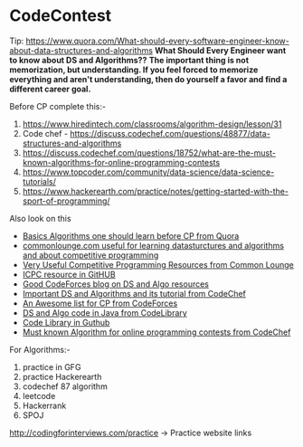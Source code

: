 # CodeContest
Tip:
https://www.quora.com/What-should-every-software-engineer-know-about-data-structures-and-algorithms
**What Should Every Engineer want to know about DS and Algorithms??**
**The important thing is not memorization, but understanding. If you feel forced to memorize everything and aren't understanding, then do yourself a favor and find a different career goal.**


Before CP complete this:-
1. https://www.hiredintech.com/classrooms/algorithm-design/lesson/31
2. Code chef - https://discuss.codechef.com/questions/48877/data-structures-and-algorithms 
3. https://discuss.codechef.com/questions/18752/what-are-the-must-known-algorithms-for-online-programming-contests 
4. https://www.topcoder.com/community/data-science/data-science-tutorials/
5. https://www.hackerearth.com/practice/notes/getting-started-with-the-sport-of-programming/

Also look on this

- [Basics Algorithms one should learn before CP from Quora](https://www.quora.com/What-basic-data-structures-and-algorithms-should-one-learn-before-starting-competitive-programming)
- [commonlounge.com useful for learning datasturctures and algorithms and about competitive programming](https://www.commonlounge.com/)
- [Very Useful Competitive Programming Resources from Common Lounge](https://www.commonlounge.com/discussion/da2585a55eaf440b9fe9a311ab0b74dc)
- [ICPC resource in GitHUB](https://github.com/nikhiljangam/Competitive-programming-resources)
- [Good CodeForces blog on DS and Algo resources](http://codeforces.com/blog/entry/13529)
- [Important DS and Algorithms and its tutorial from CodeChef](https://discuss.codechef.com/questions/48877/data-structures-and-algorithms)
- [An Awesome list for CP from CodeForces](http://codeforces.com/blog/entry/23054)
- [DS and Algo code in Java from CodeLibrary](http://code-library.herokuapp.com/binary-search-tree/java)
- [Code Library in Guthub](https://github.com/indy256/codelibrary/blob/master/java/strings/Kmp.java)
- [Must known Algorithm for online programming contests from CodeChef](https://discuss.codechef.com/questions/18752/what-are-the-must-known-algorithms-for-online-programming-contests)

For Algorithms:-
1. practice in GFG
2. practice Hackerearth
3. codechef 87 algorithm
4. leetcode
5. Hackerrank
6. SPOJ

http://codingforinterviews.com/practice -> Practice website links
